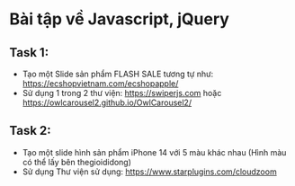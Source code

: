 # Bài tập về Javascript, jQuery

## Task 1:

- Tạo một Slide sản phẩm FLASH SALE tương tự như: <https://ecshopvietnam.com/ecshopapple/>
- Sử dụng 1 trong 2 thư viện: <https://swiperjs.com> hoặc <https://owlcarousel2.github.io/OwlCarousel2/>

## Task 2:
- Tạo một slide hình sản phẩm iPhone 14 với 5 màu khác nhau (Hình màu có thể lấy bên thegioididong)
- Sử dụng Thư viện sử dụng: <https://www.starplugins.com/cloudzoom>